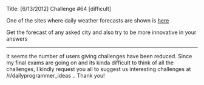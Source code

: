 Title: [6/13/2012] Challenge #64 [difficult]

One of the sites where daily weather forecasts are shown is [here](http://weather.noaa.gov/pub/data/forecasts/.)

Get the forecast of any asked city and also try to be more innovative in your answers

_____________________________________________________

It seems the number of users giving challenges have been reduced. Since my final exams are going on and its kinda difficult to think of all the challenges, I kindly request you all to suggest us interesting challenges at /r/dailyprogrammer_ideas .. Thank you!
